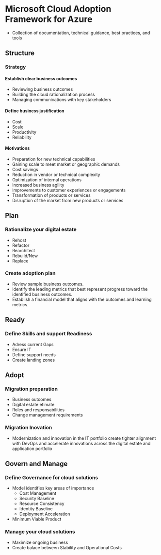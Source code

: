 # Microsoft Cloud Adoption Framework for Azure

- Collection of documentation, technical guidance, best practices, and tools

## Structure

### Strategy
#### Establish clear business outcomes

- Reviewing business outcomes
- Building the cloud rationalization process
- Managing communications with key stakeholders

#### Define business justification

- Cost
- Scale
- Productivity
- Reliability

#### Motivations
    
 - Preparation for new technical capabilities
 - Gaining scale to meet market or geographic demands
 - Cost savings
 - Reduction in vendor or technical complexity
 - Optimization of internal operations
 - Increased business agility
 - Improvements to customer experiences or engagements
 - Transformation of products or services
 - Disruption of the market from new products or services

## Plan

### Rationalize your digital estate

- Rehost
- Refactor
- Rearchitect
- Rebuild/New
- Replace

### Create adoption plan

- Review sample business outcomes.
- Identify the leading metrics that best represent progress toward the identified business outcomes.
- Establish a financial model that aligns with the outcomes and learning metrics.

## Ready
### Define Skills and support Readiness

- Adress current Gaps
- Ensure IT
- Define support needs
- Create landing zones

## Adopt
### Migration preparation

- Business outcomes
- Digital estate etimate
- Roles and responsabilities
- Change management requirements

### Migration Inovation

- Modernization and innovation in the IT portfolio create tighter alignment with DevOps and accelerate innovations across the digital estate and application portfolio

## Govern and Manage
### Define Governance for cloud solutions 

- Model identifies key areas of importance
    - Cost Management
    - Security Baseline
    - Resource Consistency
    - Identity Baseline
    - Deployment Acceleration
- Minimum Viable Product

### Manage your cloud solutions

- Maximize ongoing business 
- Create balace between Stability and Operational Costs